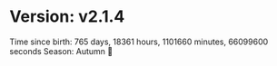 # Version: v2.1.4
Time since birth: 765 days, 18361 hours, 1101660 minutes, 66099600 seconds
Season: Autumn 🍁
